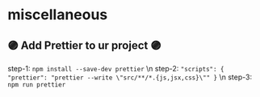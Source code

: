 # miscellaneous

## 🟣 Add Prettier to ur project 🟣
step-1: `npm install --save-dev prettier` \n
step-2: ```"scripts": {
  "prettier": "prettier --write \"src/**/*.{js,jsx,css}\""
}``` \n
step-3: `npm run prettier`

